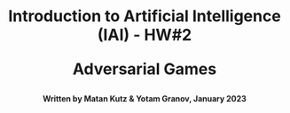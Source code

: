 <h1 align="center">
  Introduction to Artificial Intelligence (IAI) - HW#2
  
  Adversarial Games
</h1>
<h4 align="center">
  Written by Matan Kutz & Yotam Granov, January 2023
</h4>
